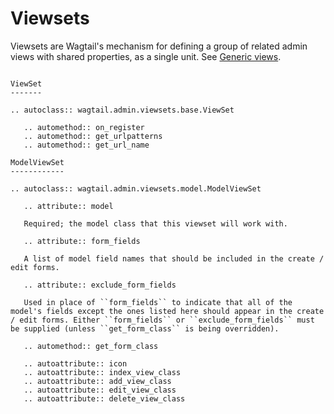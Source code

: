 # Viewsets

Viewsets are Wagtail's mechanism for defining a group of related admin views with shared properties, as a single unit. See [Generic views](../extending/generic_views).

```{eval-rst}

ViewSet
-------

.. autoclass:: wagtail.admin.viewsets.base.ViewSet

   .. automethod:: on_register
   .. automethod:: get_urlpatterns
   .. automethod:: get_url_name

ModelViewSet
------------

.. autoclass:: wagtail.admin.viewsets.model.ModelViewSet

   .. attribute:: model

   Required; the model class that this viewset will work with.

   .. attribute:: form_fields

   A list of model field names that should be included in the create / edit forms.

   .. attribute:: exclude_form_fields

   Used in place of ``form_fields`` to indicate that all of the model's fields except the ones listed here should appear in the create / edit forms. Either ``form_fields`` or ``exclude_form_fields`` must be supplied (unless ``get_form_class`` is being overridden).

   .. automethod:: get_form_class

   .. autoattribute:: icon
   .. autoattribute:: index_view_class
   .. autoattribute:: add_view_class
   .. autoattribute:: edit_view_class
   .. autoattribute:: delete_view_class
```

